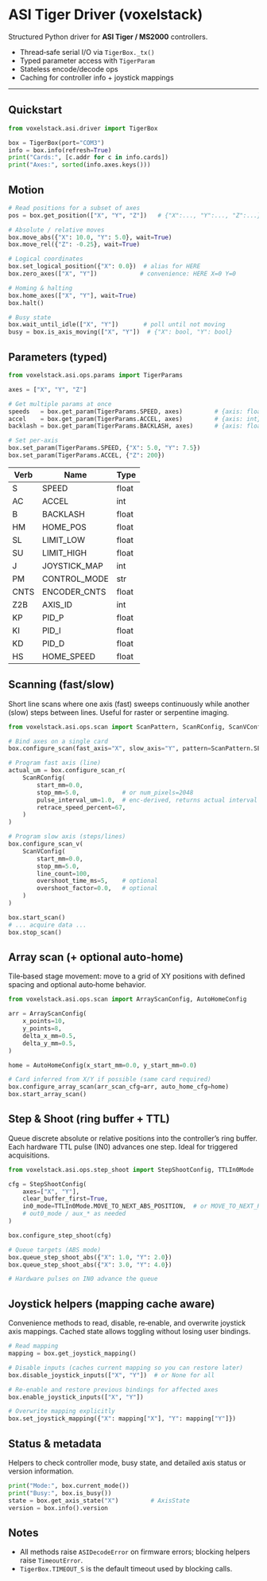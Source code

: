 # ASI Tiger Driver (voxelstack)

Structured Python driver for **ASI Tiger / MS2000** controllers.

* Thread‑safe serial I/O via `TigerBox._tx()`
* Typed parameter access with `TigerParam`
* Stateless encode/decode ops
* Caching for controller info + joystick mappings

---

## Quickstart

```python
from voxelstack.asi.driver import TigerBox

box = TigerBox(port="COM3")
info = box.info(refresh=True)
print("Cards:", [c.addr for c in info.cards])
print("Axes:", sorted(info.axes.keys()))
```

## Motion

```python
# Read positions for a subset of axes
pos = box.get_position(["X", "Y", "Z"])   # {"X":..., "Y":..., "Z":...}

# Absolute / relative moves
box.move_abs({"X": 10.0, "Y": 5.0}, wait=True)
box.move_rel({"Z": -0.25}, wait=True)

# Logical coordinates
box.set_logical_position({"X": 0.0})  # alias for HERE
box.zero_axes(["X", "Y"])            # convenience: HERE X=0 Y=0

# Homing & halting
box.home_axes(["X", "Y"], wait=True)
box.halt()

# Busy state
box.wait_until_idle(["X", "Y"])       # poll until not moving
busy = box.is_axis_moving(["X", "Y"])  # {"X": bool, "Y": bool}
```

## Parameters (typed)

```python
from voxelstack.asi.ops.params import TigerParams

axes = ["X", "Y", "Z"]

# Get multiple params at once
speeds   = box.get_param(TigerParams.SPEED, axes)         # {axis: float}
accel    = box.get_param(TigerParams.ACCEL, axes)         # {axis: int}
backlash = box.get_param(TigerParams.BACKLASH, axes)      # {axis: float}

# Set per‑axis
box.set_param(TigerParams.SPEED, {"X": 5.0, "Y": 7.5})
box.set_param(TigerParams.ACCEL, {"Z": 200})
```

| Verb | Name          | Type  |
| ---- | ------------- | ----- |
| S    | SPEED         | float |
| AC   | ACCEL         | int   |
| B    | BACKLASH      | float |
| HM   | HOME\_POS     | float |
| SL   | LIMIT\_LOW    | float |
| SU   | LIMIT\_HIGH   | float |
| J    | JOYSTICK\_MAP | int   |
| PM   | CONTROL\_MODE | str   |
| CNTS | ENCODER\_CNTS | float |
| Z2B  | AXIS\_ID      | int   |
| KP   | PID\_P        | float |
| KI   | PID\_I        | float |
| KD   | PID\_D        | float |
| HS   | HOME\_SPEED   | float |

## Scanning (fast/slow)

Short line scans where one axis (fast) sweeps continuously while another (slow) steps between lines. Useful for raster or serpentine imaging.

```python
from voxelstack.asi.ops.scan import ScanPattern, ScanRConfig, ScanVConfig

# Bind axes on a single card
box.configure_scan(fast_axis="X", slow_axis="Y", pattern=ScanPattern.SERPENTINE)

# Program fast axis (line)
actual_um = box.configure_scan_r(
    ScanRConfig(
        start_mm=0.0,
        stop_mm=5.0,            # or num_pixels=2048
        pulse_interval_um=1.0,  # enc‑derived, returns actual interval
        retrace_speed_percent=67,
    )
)

# Program slow axis (steps/lines)
box.configure_scan_v(
    ScanVConfig(
        start_mm=0.0,
        stop_mm=5.0,
        line_count=100,
        overshoot_time_ms=5,    # optional
        overshoot_factor=0.0,   # optional
    )
)

box.start_scan()
# ... acquire data ...
box.stop_scan()
```

## Array scan (+ optional auto‑home)

Tile‑based stage movement: move to a grid of XY positions with defined spacing and optional auto‑home behavior.

```python
from voxelstack.asi.ops.scan import ArrayScanConfig, AutoHomeConfig

arr = ArrayScanConfig(
    x_points=10,
    y_points=8,
    delta_x_mm=0.5,
    delta_y_mm=0.5,
)

home = AutoHomeConfig(x_start_mm=0.0, y_start_mm=0.0)

# Card inferred from X/Y if possible (same card required)
box.configure_array_scan(arr_scan_cfg=arr, auto_home_cfg=home)
box.start_array_scan()
```

## Step & Shoot (ring buffer + TTL)

Queue discrete absolute or relative positions into the controller’s ring buffer. Each hardware TTL pulse (IN0) advances one step. Ideal for triggered acquisitions.

```python
from voxelstack.asi.ops.step_shoot import StepShootConfig, TTLIn0Mode

cfg = StepShootConfig(
    axes=["X", "Y"],
    clear_buffer_first=True,
    in0_mode=TTLIn0Mode.MOVE_TO_NEXT_ABS_POSITION,  # or MOVE_TO_NEXT_REL_POSITION
    # out0_mode / aux_* as needed
)

box.configure_step_shoot(cfg)

# Queue targets (ABS mode)
box.queue_step_shoot_abs({"X": 1.0, "Y": 2.0})
box.queue_step_shoot_abs({"X": 3.0, "Y": 4.0})

# Hardware pulses on IN0 advance the queue
```

## Joystick helpers (mapping cache aware)

Convenience methods to read, disable, re‑enable, and overwrite joystick axis mappings. Cached state allows toggling without losing user bindings.

```python
# Read mapping
mapping = box.get_joystick_mapping()

# Disable inputs (caches current mapping so you can restore later)
box.disable_joystick_inputs(["X", "Y"])  # or None for all

# Re‑enable and restore previous bindings for affected axes
box.enable_joystick_inputs(["X", "Y"])

# Overwrite mapping explicitly
box.set_joystick_mapping({"X": mapping["X"], "Y": mapping["Y"]})
```

## Status & metadata

Helpers to check controller mode, busy state, and detailed axis status or version information.

```python
print("Mode:", box.current_mode())
print("Busy:", box.is_busy())
state = box.get_axis_state("X")         # AxisState
version = box.info().version
```

## Notes

* All methods raise `ASIDecodeError` on firmware errors; blocking helpers raise `TimeoutError`.
* `TigerBox.TIMEOUT_S` is the default timeout used by blocking calls.
